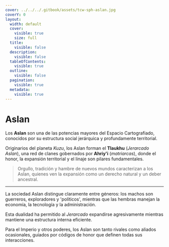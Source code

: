 ```yaml
---
cover: ../../../.gitbook/assets/tcw-sph-aslan.jpg
coverY: 0
layout:
  width: default
  cover:
    visible: true
    size: full
  title:
    visible: false
  description:
    visible: false
  tableOfContents:
    visible: true
  outline:
    visible: false
  pagination:
    visible: true
  metadata:
    visible: true
---
```


# Aslan

Los **Aslan** son una de las potencias mayores del Espacio Cartografiado, conocidos por su estructura social jerárquica y profundamente territorial.

Originarios del planeta _Kuzu_, los Aslan forman el **Tlaukhu** (_Jerarcado Aslan_), una red de clanes gobernados por **Ahriy'i** (_matriarcas_), donde el honor, la expansión territorial y el linaje son pilares fundamentales.

> Orgullo, tradición y hambre de nuevos mundos caracterizan a los Aslan, quienes ven la expansión como un derecho natural y un deber ancestral.

***

La sociedad Aslan distingue claramente entre géneros: los machos son guerreros, exploradores y 'políticos', mientras que las hembras manejan la economía, la tecnología y la administración.

Esta dualidad ha permitido al _Jerarcado_ expandirse agresivamente mientras mantiene una estructura interna eficiente.

Para el Imperio y otros poderes, los Aslan son tanto rivales como aliados ocasionales, guiados por códigos de honor que definen todas sus interacciones.
